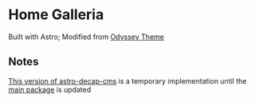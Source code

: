 # Home Galleria

Built with Astro; Modified from [Odyssey Theme](https://github.com/treefarmstudio/odyssey-theme)


## Notes

[This version of astro-decap-cms](https://www.npmjs.com/package/@sickfob/astro-decap-cms) is a temporary implementation until the [main package](https://www.npmjs.com/package/astro-decap-cms) is updated